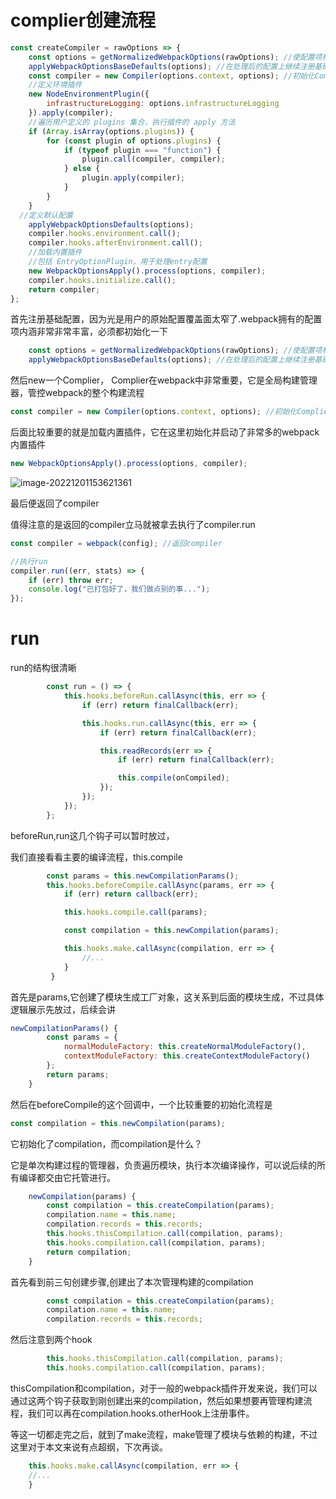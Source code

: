 # complier创建流程

```javascript
const createCompiler = rawOptions => {
	const options = getNormalizedWebpackOptions(rawOptions); //使配置项标准化
	applyWebpackOptionsBaseDefaults(options); //在处理后的配置上继续注册基础项
	const compiler = new Compiler(options.context, options); //初始化Complier对象
	//定义环境插件
	new NodeEnvironmentPlugin({
		infrastructureLogging: options.infrastructureLogging
	}).apply(compiler);
	//遍历用户定义的 plugins 集合，执行插件的 apply 方法
	if (Array.isArray(options.plugins)) {
		for (const plugin of options.plugins) {
			if (typeof plugin === "function") {
				plugin.call(compiler, compiler);
			} else {
				plugin.apply(compiler);
			}
		}
	}
  //定义默认配置
	applyWebpackOptionsDefaults(options);
	compiler.hooks.environment.call();
	compiler.hooks.afterEnvironment.call();
	//加载内置插件
	//包括 EntryOptionPlugin，用于处理entry配置
	new WebpackOptionsApply().process(options, compiler);
	compiler.hooks.initialize.call();
	return compiler;
};
```
首先注册基础配置，因为光是用户的原始配置覆盖面太窄了.webpack拥有的配置项内涵非常非常丰富，必须都初始化一下
```javascript
	const options = getNormalizedWebpackOptions(rawOptions); //使配置项标准化
	applyWebpackOptionsBaseDefaults(options); //在处理后的配置上继续注册基础项
```
然后new一个Complier，
Complier在webpack中非常重要，它是全局构建管理器，管控webpack的整个构建流程
```javascript
const compiler = new Compiler(options.context, options); //初始化Complier对象
```
后面比较重要的就是加载内置插件，它在这里初始化并启动了非常多的webpack内置插件
```javascript
new WebpackOptionsApply().process(options, compiler);
```

![image-20221201153621361](C:\Users\moush\AppData\Roaming\Typora\typora-user-images\image-20221201153621361.png)

最后便返回了compiler

值得注意的是返回的compiler立马就被拿去执行了compiler.run

```javascript
const compiler = webpack(config); //返回compiler

//执行run
compiler.run((err, stats) => {
	if (err) throw err;
	console.log("已打包好了，我们做点别的事...");
});


```

# run

run的结构很清晰

```javascript
		const run = () => {
			this.hooks.beforeRun.callAsync(this, err => {
				if (err) return finalCallback(err);

				this.hooks.run.callAsync(this, err => {
					if (err) return finalCallback(err);

					this.readRecords(err => {
						if (err) return finalCallback(err);

						this.compile(onCompiled);
					});
				});
			});
		};
```

beforeRun,run这几个钩子可以暂时放过，

我们直接看看主要的编译流程，this.compile

```javascript
		const params = this.newCompilationParams();
		this.hooks.beforeCompile.callAsync(params, err => {
			if (err) return callback(err);

			this.hooks.compile.call(params);

			const compilation = this.newCompilation(params);

			this.hooks.make.callAsync(compilation, err => {
				//...                
            }
         }
```

首先是params,它创建了模块生成工厂对象，这关系到后面的模块生成，不过具体逻辑展示先放过，后续会讲

```javascript
newCompilationParams() {
		const params = {
			normalModuleFactory: this.createNormalModuleFactory(),
			contextModuleFactory: this.createContextModuleFactory()
		};
		return params;
	}
```

然后在beforeCompile的这个回调中，一个比较重要的初始化流程是

```javascript
const compilation = this.newCompilation(params);
```

它初始化了compilation，而compilation是什么？

它是单次构建过程的管理器，负责遍历模块，执行本次编译操作，可以说后续的所有编译都交由它托管进行。

```javascript
	newCompilation(params) {
		const compilation = this.createCompilation(params);
		compilation.name = this.name;
		compilation.records = this.records;
		this.hooks.thisCompilation.call(compilation, params);
		this.hooks.compilation.call(compilation, params);
		return compilation; 
	}
```

首先看到前三句创建步骤,创建出了本次管理构建的compilation

```javascript
		const compilation = this.createCompilation(params);
		compilation.name = this.name;
		compilation.records = this.records;
```

然后注意到两个hook

```javascript
		this.hooks.thisCompilation.call(compilation, params);
		this.hooks.compilation.call(compilation, params);
```

thisCompilation和compilation，对于一般的webpack插件开发来说，我们可以通过这两个钩子获取到刚创建出来的compilation，然后如果想要再管理构建流程，我们可以再在compilation.hooks.otherHook上注册事件。

等这一切都走完之后，就到了make流程，make管理了模块与依赖的构建，不过这里对于本文来说有点超纲，下次再谈。

```javascript
	this.hooks.make.callAsync(compilation, err => {
	//...
	}
```

